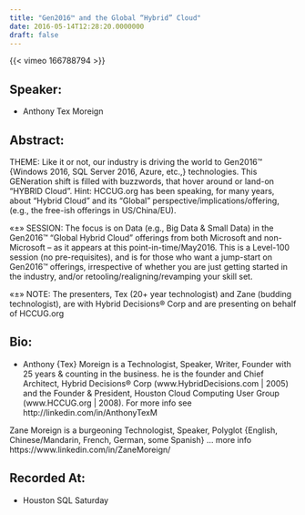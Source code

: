 ```yaml
---
title: "Gen2016™ and the Global “Hybrid” Cloud"
date: 2016-05-14T12:28:20.0000000
draft: false
---
```


{{< vimeo 166788794 >}}

## Speaker:

 - Anthony Tex Moreign

## Abstract:

<p>THEME:  Like it or not, our industry is driving the world to Gen2016™ {Windows 2016, SQL Server 2016, Azure, etc.,} technologies.   This GENeration shift is filled with buzzwords, that hover around or land-on “HYBRID Cloud”.   Hint: HCCUG.org has been speaking, for many years, about “Hybrid Cloud” and its “Global” perspective/implications/offering, (e.g., the free-ish offerings in US/China/EU). </p>
<p>«±» SESSION:  The focus is on Data (e.g., Big Data & Small Data) in the Gen2016™ “Global Hybrid Cloud” offerings from both Microsoft and non-Microsoft – as it appears at this point-in-time/May2016.   This is a Level-100 session (no pre-requisites), and is for those who want a jump-start on Gen2016™ offerings, irrespective of whether you are just getting started in the industry, and/or retooling/realigning/revamping your skill set.</p>
<p>«±» NOTE:  The presenters, Tex (20+ year technologist) and Zane (budding technologist), are with Hybrid Decisions® Corp and are presenting on behalf of HCCUG.org</p>

## Bio:

 - <p>Anthony {Tex} Moreign is a Technologist, Speaker, Writer, Founder with 25 years & counting in the business. he is the founder and Chief Architect, Hybrid Decisions® Corp   (www.HybridDecisions.com  | 2005) and the Founder & President, Houston Cloud Computing User Group   (www.HCCUG.org  | 2008). For more info see http://linkedin.com/in/AnthonyTexM</p>
<p>Zane Moreign is a burgeoning Technologist, Speaker, Polyglot  {English, Chinese/Mandarin, French, German, some Spanish} … more info https://www.linkedin.com/in/ZaneMoreign/</p>

## Recorded At:

 - Houston SQL Saturday


